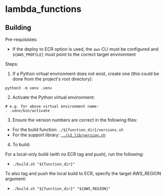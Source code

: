 # lambda_functions

## Building

Pre-requisistes:

* If the deploy to ECR option is used, the `aws` CLI must be configured and
  `${AWS_PROFILE}` must point to the correct target environment

Steps:

1. If a Python virtual environment does not exist, create one (this could be
  done from the project's root directory):

```
python3 -m venv .venv
```

2. Activate the Python virtual environment:

```
# e.g. for above virtual environment name:
. .venv/bin/activate
```

3. Ensure the version numbers are correct in the following files:

* For the build function: `./${function_dir}/versions.sh`
* For the support library: [`../s3_lib/version.sh`](../s3_lib/version.sh)

4. To build:

For a local-only build (with no ECR tag and push), run the following:

* `./build.sh "${function_dir}"`

To also tag and push the local build to ECR, specify the target AWS_REGION argument:

* `./build.sh "${function_dir}" "${AWS_REGION}"`
